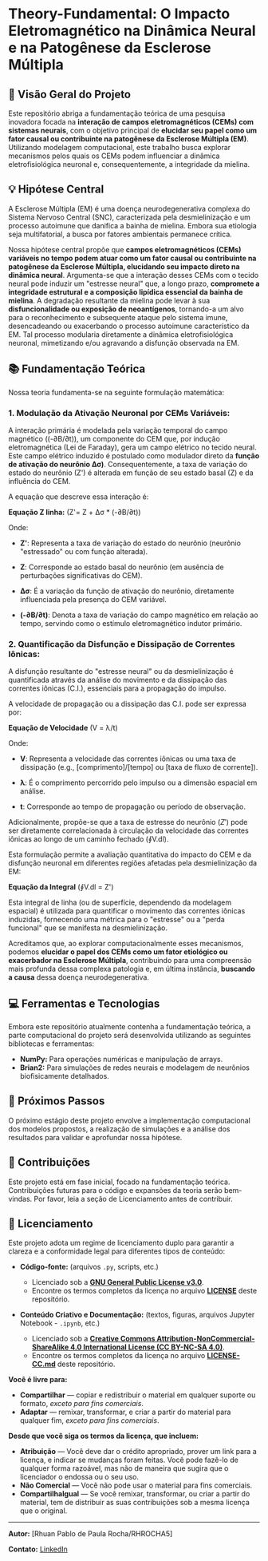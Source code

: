 # Theory-Fundamental: O Impacto Eletromagnético na Dinâmica Neural e na Patogênese da Esclerose Múltipla

## 🎯 Visão Geral do Projeto

Este repositório abriga a fundamentação teórica de uma pesquisa inovadora focada na **interação de campos eletromagnéticos (CEMs) com sistemas neurais**, 
com o objetivo principal de **elucidar seu papel como um fator causal ou contribuinte na patogênese da Esclerose Múltipla (EM)**. 
Utilizando modelagem computacional, este trabalho busca explorar mecanismos pelos quais os CEMs podem influenciar a dinâmica eletrofisiológica neuronal e, consequentemente, a integridade da mielina.

## 💡 Hipótese Central

A Esclerose Múltipla (EM) é uma doença neurodegenerativa complexa do Sistema Nervoso Central (SNC), caracterizada pela desmielinização e um processo autoimune que danifica a bainha de mielina. Embora sua etiologia seja multifatorial, a busca por fatores ambientais permanece crítica.

Nossa hipótese central propõe que **campos eletromagnéticos (CEMs) variáveis no tempo podem atuar como um fator causal ou contribuinte na patogênese da Esclerose Múltipla, 
elucidando seu impacto direto na dinâmica neural**. Argumenta-se que a interação desses CEMs com o tecido neural pode induzir um "estresse neural" que, 
a longo prazo, **compromete a integridade estrutural e a composição lipídica essencial da bainha de mielina**. A degradação resultante da mielina pode levar à sua **disfuncionalidade ou exposição de neoantígenos**,
tornando-a um alvo para o reconhecimento e subsequente ataque pelo sistema imune, desencadeando ou exacerbando o processo autoimune característico da EM. 
Tal processo modularia diretamente a dinâmica eletrofisiológica neuronal, mimetizando e/ou agravando a disfunção observada na EM.

## 📚 Fundamentação Teórica

Nossa teoria fundamenta-se na seguinte formulação matemática:

### 1. Modulação da Ativação Neuronal por CEMs Variáveis:

A interação primária é modelada pela variação temporal do campo magnético ((-∂B/∂t)), um componente do CEM que, por indução eletromagnética (Lei de Faraday), 
gera um campo elétrico no tecido neural. Este campo elétrico induzido é postulado como modulador direto da **função de ativação do neurônio Δσ)**.
Consequentemente, a taxa de variação do estado do neurônio (Z') é alterada em função de seu estado basal (Z) e da influência do CEM.

A equação que descreve essa interação é:

**Equação Z linha:** (Z'= Z + Δσ * (-∂B/∂t))

Onde:

* **Z'**: Representa a taxa de variação do estado do neurônio (neurônio "estressado" ou com função alterada).

* **Z**: Corresponde ao estado basal do neurônio (em ausência de perturbações significativas do CEM).

* **Δσ**: É a variação da função de ativação do neurônio, diretamente influenciada pela presença do CEM variável.

* **(-∂B/∂t)**: Denota a taxa de variação do campo magnético em relação ao tempo, servindo como o estímulo eletromagnético indutor primário.

### 2. Quantificação da Disfunção e Dissipação de Correntes Iônicas:


A disfunção resultante do "estresse neural" ou da desmielinização é quantificada através da análise do movimento e da dissipação das correntes iônicas (C.I.), essenciais para a propagação do impulso.

A velocidade de propagação ou a dissipação das C.I. pode ser expressa por:

**Equação de Velocidade** (V = λ/t)

Onde:

* **V**: Representa a velocidade das correntes iônicas ou uma taxa de dissipação (e.g., [comprimento]/[tempo] ou [taxa de fluxo de corrente]).

* **λ**: É o comprimento percorrido pelo impulso ou a dimensão espacial em análise.

* **t**: Corresponde ao tempo de propagação ou período de observação.

Adicionalmente, propõe-se que a taxa de estresse do neurônio ($Z'$) pode ser diretamente correlacionada à circulação da velocidade das correntes iônicas ao longo de um caminho fechado (∮V.dl). 

Esta formulação permite a avaliação quantitativa do impacto do CEM e da disfunção neuronal em diferentes regiões afetadas pela desmielinização da EM:

**Equação da Integral** (∮V.dl = Z')

Esta integral de linha (ou de superfície, dependendo da modelagem espacial) é utilizada para quantificar o movimento das correntes iônicas induzidas, 
fornecendo uma métrica para o "estresse" ou a "perda funcional" que se manifesta na desmielinização.

Acreditamos que, ao explorar computacionalmente esses mecanismos, podemos **elucidar o papel dos CEMs como um fator etiológico ou exacerbador na Esclerose Múltipla**, 
contribuindo para uma compreensão mais profunda dessa complexa patologia e, em última instância, **buscando a causa** dessa doença neurodegenerativa.

## 💻 Ferramentas e Tecnologias

Embora este repositório atualmente contenha a fundamentação teórica, a parte computacional do projeto será desenvolvida utilizando as seguintes bibliotecas e ferramentas:

* **NumPy:** Para operações numéricas e manipulação de arrays.
* **Brian2:** Para simulações de redes neurais e modelagem de neurônios biofisicamente detalhados.

## 🚀 Próximos Passos

O próximo estágio deste projeto envolve a implementação computacional dos modelos propostos, a realização de simulações e a análise dos resultados para validar e aprofundar nossa hipótese.

## 🤝 Contribuições

Este projeto está em fase inicial, focado na fundamentação teórica. Contribuições futuras para o código e expansões da teoria serão bem-vindas. Por favor, leia a seção de Licenciamento antes de contribuir.

## 📄 Licenciamento

Este projeto adota um regime de licenciamento duplo para garantir a clareza e a conformidade legal para diferentes tipos de conteúdo:

* **Código-fonte:** (arquivos `.py`, scripts, etc.)
    * Licenciado sob a **[GNU General Public License v3.0](https://www.gnu.org/licenses/gpl-3.0.en.html)**.
    * Encontre os termos completos da licença no arquivo **[LICENSE](LICENSE)** deste repositório.

* **Conteúdo Criativo e Documentação:** (textos, figuras, arquivos Jupyter Notebook - `.ipynb`, etc.)
    * Licenciado sob a **[Creative Commons Attribution-NonCommercial-ShareAlike 4.0 International License (CC BY-NC-SA 4.0)](https://creativecommons.org/licenses/by-nc-sa/4.0/)**.
    * Encontre os termos completos da licença no arquivo **[LICENSE-CC.md](LICENSE-CC.md)** deste repositório.

**Você é livre para:**
* **Compartilhar** — copiar e redistribuir o material em qualquer suporte ou formato, *exceto para fins comerciais*.
* **Adaptar** — remixar, transformar, e criar a partir do material para qualquer fim, *exceto para fins comerciais*.

**Desde que você siga os termos da licença, que incluem:**
* **Atribuição** — Você deve dar o crédito apropriado, prover um link para a licença, e indicar se mudanças foram feitas. Você pode fazê-lo de qualquer forma razoável, mas não de maneira que sugira que o licenciador o endossa ou o seu uso.
* **Não Comercial** — Você não pode usar o material para fins comerciais.
* **CompartilhaIgual** — Se você remixar, transformar, ou criar a partir do material, tem de distribuir as suas contribuições sob a mesma licença que o original.

---

**Autor:** [Rhuan Pablo de Paula Rocha/RHROCHA5]

**Contato:** [LinkedIn](https://www.linkedin.com/in/rhuan-rocha-a24573223/)
